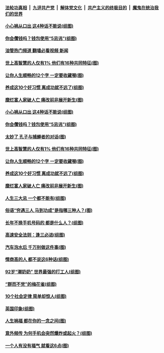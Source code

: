 ####  [法轮功真相](../../../../basic/blob/master/README.md?t=09071031) &nbsp;|&nbsp; [九评共产党](../../../../9ping.md/blob/master/README.md?t=09071031) &nbsp;|&nbsp; [解体党文化](../../../../jtdwh.md/blob/master/README.md?t=09071031)  &nbsp;|&nbsp; [共产主义的终极目的](../../../../gczydzjmd.md/blob/master/README.md?t=09071031) &nbsp;|&nbsp; [魔鬼在统治我们的世界](../../../../mgztzwmdsj.md/blob/master/README.md?t=09071031) 

#### [小心祸从口出 这4种话不能说(组图)](../pages/p8/1015727.md?t=09071031) 

#### [你会儹钱吗？钱包使用“5忌讳”(组图)](../pages/p8/1015691.md?t=09071031) 

#### [油管热门频道 翻墙必看视频 新闻](http://45.76.130.85:81/youtube.html?09071031)

#### [世上高智慧的人仅有1% 他们有16种共同特征(图)](../pages/p8/1015958.md?t=09071031) 

#### [让你人生顺畅的12个字 一定要收藏喔(图)](../pages/p8/1015909.md?t=09071031) 

#### [养成这10个好习惯 离成功就不远了(组图)](../pages/p8/1015957.md?t=09071031) 

#### [糜烂富人家破人亡 痛改前非展开新生(图)](../pages/p8/1015765.md?t=09071031) 

#### [小心祸从口出 这4种话不能说(组图)](../pages/p8/1015727.md?t=09071031) 

#### [你会儹钱吗？钱包使用“5忌讳”(组图)](../pages/p8/1015691.md?t=09071031) 

#### [太妙了 孔子与捕蝉者的对话(图)](../pages/p8/1016022.md?t=09071031) 

#### [世上高智慧的人仅有1% 他们有16种共同特征(图)](../pages/p8/1015958.md?t=09071031) 

#### [让你人生顺畅的12个字 一定要收藏喔(图)](../pages/p8/1015909.md?t=09071031) 

#### [养成这10个好习惯 离成功就不远了(组图)](../pages/p8/1015957.md?t=09071031) 

#### [糜烂富人家破人亡 痛改前非展开新生(图)](../pages/p8/1015765.md?t=09071031) 

#### [人生三大忌 一个都不能有(组图)](../pages/p8/1015363.md?t=09071031) 

#### [俗语“穷遇三人 马到功成”是指哪三种人？(图)](../pages/p8/1015899.md?t=09071031) 

#### [长年不换手机号码的 都是什么人？(组图)](../pages/p8/1015862.md?t=09071031) 

#### [高速安全法则：逢三必进(组图)](../pages/p8/1015688.md?t=09071031) 

#### [汽车泡水后 千万别做这件事(图)](../pages/p8/1015519.md?t=09071031) 

#### [情商高的人 都不说这6种话(组图)](../pages/p8/1014601.md?t=09071031) 

#### [92岁“潮奶奶” 世界最强的打工人(组图)](../pages/p8/1014804.md?t=09071031) 

#### [“群而不党”的梅花雀(组图)](../pages/p8/1015636.md?t=09071031) 

#### [10个社会定律 简单却惊人(组图)](../pages/p8/1015723.md?t=09071031) 

#### [英国印象(组图)](../pages/p8/1013325.md?t=09071031) 

#### [人生祸福 都在你的一念之间(图)](../pages/p8/1015680.md?t=09071031) 

#### [意外频传 为何手机会突然爆炸或起火？(组图)](../pages/p8/1015681.md?t=09071031) 

#### [一个人有没有福气 就看这6点(图)](../pages/p8/1015641.md?t=09071031) 

<img src='http://gfw-breaker.win/goodnews/indexes/p8.md' width='0px' height='0px'/>
